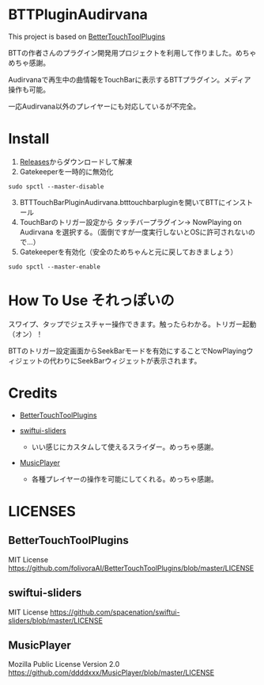 # BTTPluginAudirvana
This project is based on [BetterTouchToolPlugins](https://github.com/folivoraAI/BetterTouchToolPlugins)

BTTの作者さんのプラグイン開発用プロジェクトを利用して作りました。めちゃめちゃ感謝。

Audirvanaで再生中の曲情報をTouchBarに表示するBTTプラグイン。メディア操作も可能。

一応Audirvana以外のプレイヤーにも対応しているが不完全。

# Install
1. [Releases](https://github.com/PetitStrawberry/BTTPluginAudirvana/releases)からダウンロードして解凍
2. Gatekeeperを一時的に無効化
```shell
sudo spctl --master-disable
```
3. BTTTouchBarPluginAudirvana.btttouchbarpluginを開いてBTTにインストール
4. TouchBarのトリガー設定から タッチバープラグイン-> NowPlaying on Audirvana を選択する。（面倒ですが一度実行しないとOSに許可されないので...）
5. Gatekeeperを有効化（安全のためちゃんと元に戻しておきましょう）
```shell
sudo spctl --master-enable
```

# How To Use それっぽいの
スワイプ、タップでジェスチャー操作できます。触ったらわかる。トリガー起動（オン）！

BTTのトリガー設定画面からSeekBarモードを有効にすることでNowPlayingウィジェットの代わりにSeekBarウィジェットが表示されます。

# Credits

- [BetterTouchToolPlugins](https://github.com/folivoraAI/BetterTouchToolPlugins)

- [swiftui-sliders](https://github.com/spacenation/swiftui-sliders)
  - いい感じにカスタムして使えるスライダー。めっちゃ感謝。

- [MusicPlayer](https://github.com/ddddxxx/MusicPlayer)
  - 各種プレイヤーの操作を可能にしてくれる。めっちゃ感謝。

# LICENSES

## BetterTouchToolPlugins
MIT License
 https://github.com/folivoraAI/BetterTouchToolPlugins/blob/master/LICENSE

## swiftui-sliders
MIT License
  https://github.com/spacenation/swiftui-sliders/blob/master/LICENSE

## MusicPlayer
Mozilla Public License Version 2.0
  https://github.com/ddddxxx/MusicPlayer/blob/master/LICENSE
